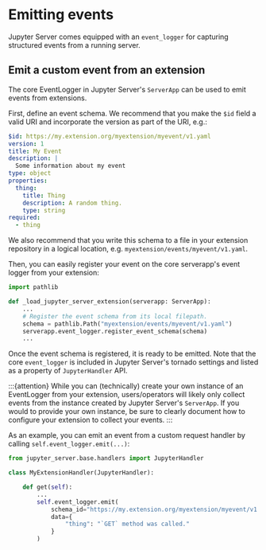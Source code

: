# Emitting events

Jupyter Server comes equipped with an `event_logger` for capturing structured events from a running server.

## Emit a custom event from an extension

The core EventLogger in Jupyter Server's `ServerApp` can be used to emit events from extensions.

First, define an event schema. We recommend that you make the `$id` field
a valid URI and incorporate the version as part of the URI, e.g.:

```yaml
$id: https://my.extension.org/myextension/myevent/v1.yaml
version: 1
title: My Event
description: |
  Some information about my event
type: object
properties:
  thing:
    title: Thing
    description: A random thing.
    type: string
required:
  - thing
```

We also recommend that you write this schema to a file in your extension repository in a logical location, e.g. `myextension/events/myevent/v1.yaml`.

Then, you can easily register your event on the core serverapp's event logger from your extension:

```python
import pathlib

def _load_jupyter_server_extension(serverapp: ServerApp):
    ...
    # Register the event schema from its local filepath.
    schema = pathlib.Path("myextension/events/myevent/v1.yaml")
    serverapp.event_logger.register_event_schema(schema)
    ...
```

Once the event schema is registered, it is ready to be emitted. Note that the core `event_logger` is included in Jupyter Server's tornado settings and listed as a property of `JupyterHandler` API.

:::{attention}
While you can (technically) create your own instance of an EventLogger from your extension, users/operators will likely only collect events from the instance created by Jupyter Server's `ServerApp`. If you would to provide your own instance, be sure to clearly document how to configure your extension to collect your events.
:::

As an example, you can emit an event from a custom request handler by calling `self.event_logger.emit(...)`:

```python
from jupyter_server.base.handlers import JupyterHandler

class MyExtensionHandler(JupyterHandler):

    def get(self):
        ...
        self.event_logger.emit(
            schema_id="https://my.extension.org/myextension/myevent/v1.yaml",
            data={
                "thing": "`GET` method was called."
            }
        )
```
